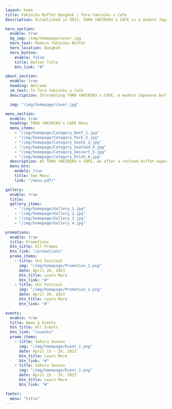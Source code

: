 ```yaml
---
layout: home
title: Yakiniku Buffet Bangkok | Tora Yakiniku x Cafe
Description: Established in 2015, TORA YAKINIKU x CAFE is a modern Japanese buffet-style restaurant chain with 3 locations in Bangkok, Thailand.

hero_section:
  enable: true
  bg_img: /img/homepage/cover.jpg
  hero_text: Modern Yakiniku Buffet 
  hero_location: Bangkok
  hero_button:
    enable: false
    title: Button Title
    btn_link: "#"

about_section:
  enable: true
  heading: Welcome
  sm_text: To Tora Yakiniku x Cafe
  description: Introducing TORA YAKINIKU x CAFE, a modern Japanese buffet-style restaurant that has been serving customers since 2015. Our menu offers a wide range of Yakiniku grill, sushi, and raw fish from all over Japan, with a focus on craftsmanship and attention to detail. Our desserts are the perfect complement to our menu, and we offer a curated selection of snacks and drinks to complete your dining experience. Whether you're looking for lunch or a leisurely dinner with friends and family, TORA YAKINIKU x CAFE is the ideal destination for you.

  img: "/img/homepage/cover.jpg"

menu_section:
  enable: true
  heading: TORA YAKINIKU x CAFE Menu
  menu_items:
    - "/img/homepage/Category_Beef_1.jpg"
    - "/img/homepage/Category_Pork_2.jpg"
    - "/img/homepage/Category_Sushi_3.jpg"
    - "/img/homepage/Category_Seafood_4.jpg"
    - "/img/homepage/Category_Dessert_5.jpg"
    - "/img/homepage/Category_Drink_6.jpg"
  description: At TORA YAKINIKU x CAFE, we offer a refined buffet experience that focuses on using carefully selected ingredients and the skill of our chefs and patissiers. Every dish is created to be a part of your special moments, whether you're enjoying our Yakiniku grill, sushi, or sashimi. Come and experience the difference at Tora Yakiniku.
  menu_btn:
    enable: true
    title: See Menu
    link: "/menu.pdf/"

gallery:
  enable: true
  title: 
  gallery_items:
    - "/img/homepage/Gallery_1.jpg"
    - "/img/homepage/Gallery_2.jpg"
    - "/img/homepage/Gallery_3.jpg"
    - "/img/homepage/Gallery_4.jpg"

promotions:
  enable: true 
  title: Promotions
  btn_title: All Promos
  btn_link: "/promotions" 
  promo_items:
    - title: Uni Festival
      img: "/img/homepage/Promotion_1.png"
      date: April 28, 2023
      btn_title: Learn More
      btn_link: "#"
    - title: Uni Festival
      img: "/img/homepage/Promotion_1.png"
      date: April 28, 2023
      btn_title: Learn More
      btn_link: "#"

events:
  enable: true 
  title: News & Events
  btn_title: All Events
  btn_link: "/events" 
  promo_items:
    - title: Sakura Season
      img: "/img/homepage/Event_1.png"
      date: April 15 - 29, 2023
      btn_title: Learn More
      btn_link: "#"
    - title: Sakura Season
      img: "/img/homepage/Event_1.png"
      date: April 15 - 29, 2023
      btn_title: Learn More
      btn_link: "#"

footer:
  menu: "title"
---
```

